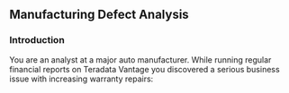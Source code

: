## Manufacturing Defect Analysis

### Introduction

You are an analyst at a major auto manufacturer. While running regular financial reports on Teradata Vantage you discovered a serious business issue with increasing warranty repairs:




